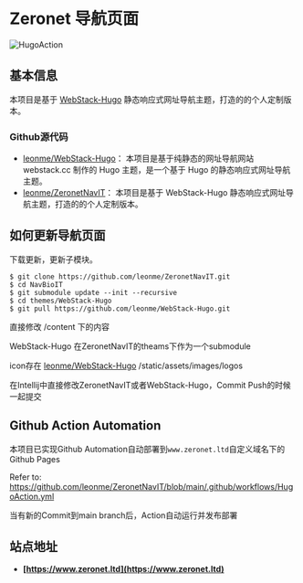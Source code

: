 
# Zeronet 导航页面

![HugoAction](https://github.com/leonme/ZeronetNavIT/actions/workflows/HugoAction.yml/badge.svg)

## 基本信息

本项目是基于 [WebStack-Hugo](https://github.com/leonme/WebStack-Hugo) 静态响应式网址导航主题，打造的的个人定制版本。

### Github源代码

* [leonme/WebStack-Hugo](https://github.com/leonme/WebStack-Hugo)： 本项目是基于纯静态的网址导航网站 webstack.cc 制作的 Hugo 主题，是一个基于 Hugo 的静态响应式网址导航主题。
* [leonme/ZeronetNavIT](https://github.com/leonme/ZeronetNavIT)： 本项目是基于 WebStack-Hugo 静态响应式网址导航主题，打造的的个人定制版本。

## 如何更新导航页面

下载更新，更新子模块。
```shell
$ git clone https://github.com/leonme/ZeronetNavIT.git
$ cd NavBioIT
$ git submodule update --init --recursive
$ cd themes/WebStack-Hugo
$ git pull https://github.com/leonme/WebStack-Hugo.git
```

直接修改 /content 下的内容

WebStack-Hugo 在ZeronetNavIT的theams下作为一个submodule

icon存在 [leonme/WebStack-Hugo](https://github.com/leonme/WebStack-Hugo) /static/assets/images/logos

在Intellij中直接修改ZeronetNavIT或者WebStack-Hugo，Commit Push的时候一起提交


## Github Action Automation

本项目已实现Github Automation自动部署到`www.zeronet.ltd`自定义域名下的Github Pages

Refer to: https://github.com/leonme/ZeronetNavIT/blob/main/.github/workflows/HugoAction.yml

当有新的Commit到main branch后，Action自动运行并发布部署

## 站点地址

- **[https://www.zeronet.ltd](https://www.zeronet.ltd)**
